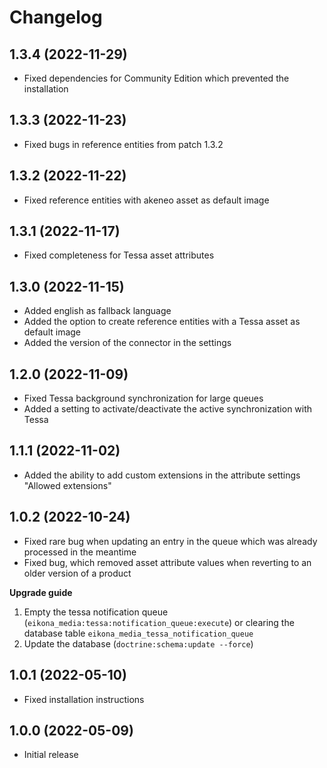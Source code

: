 # Changelog

## 1.3.4 (2022-11-29)
* Fixed dependencies for Community Edition which prevented the installation

## 1.3.3 (2022-11-23)
* Fixed bugs in reference entities from patch 1.3.2

## 1.3.2 (2022-11-22)
* Fixed reference entities with akeneo asset as default image

## 1.3.1 (2022-11-17)
* Fixed completeness for Tessa asset attributes

## 1.3.0 (2022-11-15)
* Added english as fallback language
* Added the option to create reference entities with a Tessa asset as default image
* Added the version of the connector in the settings

## 1.2.0 (2022-11-09)
* Fixed Tessa background synchronization for large queues
* Added a setting to activate/deactivate the active synchronization with Tessa

## 1.1.1 (2022-11-02)
* Added the ability to add custom extensions in the attribute settings "Allowed extensions"

## 1.0.2 (2022-10-24)
* Fixed rare bug when updating an entry in the queue which was already processed in the meantime
* Fixed bug, which removed asset attribute values when reverting to an older version of a product

__Upgrade guide__
1) Empty the tessa notification queue (`eikona_media:tessa:notification_queue:execute`) or clearing the database table `eikona_media_tessa_notification_queue`
2) Update the database (`doctrine:schema:update --force`)

## 1.0.1 (2022-05-10)
* Fixed installation instructions

## 1.0.0 (2022-05-09)
* Initial release

